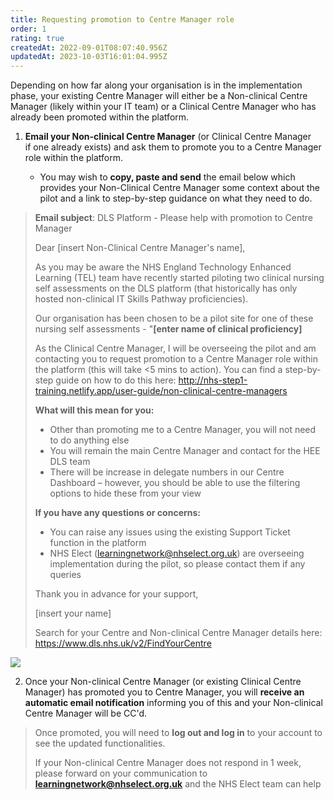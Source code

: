 ```yaml
---
title: Requesting promotion to Centre Manager role
order: 1
rating: true
createdAt: 2022-09-01T08:07:40.956Z
updatedAt: 2023-10-03T16:01:04.995Z
---
```

Depending on how far along your organisation is in the implementation phase, your existing Centre Manager will either be a Non-clinical Centre Manager (likely within your IT team) or a Clinical Centre Manager who has already been promoted within the platform.

1. **Email your Non-clinical Centre Manager** (or Clinical Centre Manager if one already exists) and ask them to promote you to a Centre Manager role within the platform. 

   * You may wish to **copy, paste and send** the email below which provides your Non-Clinical Centre Manager some context about the pilot and a link to step-by-step guidance on what they need to do. 

> **Email subject**: DLS Platform - Please help with promotion to Centre Manager 
>
> Dear \[insert Non-Clinical Centre Manager's name], 
>
> As you may be aware the NHS England Technology Enhanced Learning (TEL) team have recently started piloting two clinical nursing self assessments on the DLS platform (that historically has only hosted non-clinical IT Skills Pathway proficiencies).
>
> Our organisation has been chosen to be a pilot site for one of these nursing self assessments - "**[enter name of clinical proficiency]**
>
> As the Clinical Centre Manager, I will be overseeing the pilot and am contacting you to request promotion to a Centre Manager role within the platform (this will take <5 mins to action). You can find a step-by-step guide on how to do this here: [http://nhs-step1-training.netlify.app/user-guide/non-clinical-centre-managers ](http://nhs-step1-training.netlify.app/user-guide/non-clinical-centre-managers)
>
> **What will this mean for you:**
>
> * Other than promoting me to a Centre Manager, you will not need to do anything else
> * You will remain the main Centre Manager and contact for the HEE DLS team
> * There will be increase in delegate numbers in our Centre Dashboard – however, you should be able to use the filtering options to hide these from your view
>
> **If you have any questions or concerns:**
>
> * You can raise any issues using the existing Support Ticket function in the platform
> * NHS Elect ([learningnetwork@nhselect.org.uk](mailto:learningnetwork@nhselect.org.uk)) are overseeing implementation during the pilot, so please contact them if any queries
>
> Thank you in advance for your support,
>
> \[insert your name]
>
> Search for your Centre and Non-clinical Centre Manager details here: <https://www.dls.nhs.uk/v2/FindYourCentre>

![](/img/as-5-04-Technical.jpg)

2. Once your Non-clinical Centre Manager (or existing Clinical Centre Manager) has promoted you to Centre Manager, you will **receive an automatic email notification** informing you of this and your Non-clinical Centre Manager will be CC'd.

> Once promoted, you will need to **log out and log in** to your account to see the updated functionalities.
>
> If your Non-clinical Centre Manager does not respond in 1 week, please forward on your communication to **learningnetwork@nhselect.org.uk** and the NHS Elect team can help